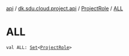[api](../../index.md) / [dk.sdu.cloud.project.api](../index.md) / [ProjectRole](index.md) / [ALL](./-a-l-l.md)

# ALL

`val ALL: `[`Set`](https://kotlinlang.org/api/latest/jvm/stdlib/kotlin.collections/-set/index.html)`<`[`ProjectRole`](index.md)`>`